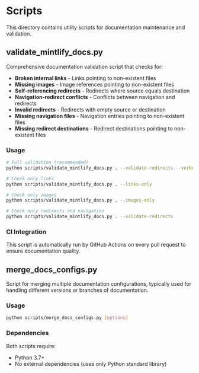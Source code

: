 # Scripts

This directory contains utility scripts for documentation maintenance and validation.

## validate_mintlify_docs.py

Comprehensive documentation validation script that checks for:

- **Broken internal links** - Links pointing to non-existent files
- **Missing images** - Image references pointing to non-existent files
- **Self-referencing redirects** - Redirects where source equals destination
- **Navigation-redirect conflicts** - Conflicts between navigation and redirects
- **Invalid redirects** - Redirects with empty source or destination
- **Missing navigation files** - Navigation entries pointing to non-existent files
- **Missing redirect destinations** - Redirect destinations pointing to non-existent files

### Usage

```bash
# Full validation (recommended)
python scripts/validate_mintlify_docs.py . --validate-redirects --verbose

# Check only links
python scripts/validate_mintlify_docs.py . --links-only

# Check only images
python scripts/validate_mintlify_docs.py . --images-only

# Check only redirects and navigation
python scripts/validate_mintlify_docs.py . --validate-redirects
```

### CI Integration

This script is automatically run by GitHub Actions on every pull request to ensure documentation quality.

## merge_docs_configs.py

Script for merging multiple documentation configurations, typically used for handling different versions or branches of documentation.

### Usage

```bash
python scripts/merge_docs_configs.py [options]
```

### Dependencies

Both scripts require:
- Python 3.7+
- No external dependencies (uses only Python standard library)
